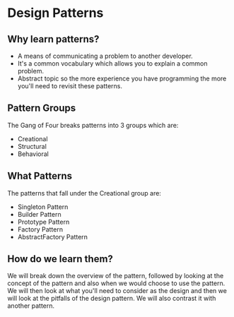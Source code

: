 # Design Patterns

## Why learn patterns?

- A means of communicating a problem to another developer.
- It's a common vocabulary which allows you to explain a common problem.
- Abstract topic so the more experience you have programming the more you'll
need to revisit these patterns.

## Pattern Groups

The Gang of Four breaks patterns into 3 groups which are:

- Creational
- Structural
- Behavioral

## What Patterns

The patterns that fall under the Creational group are:

- Singleton Pattern
- Builder Pattern
- Prototype Pattern
- Factory Pattern
- AbstractFactory Pattern

## How do we learn them?

We will break down the overview of the pattern, followed by looking at the 
concept of the pattern and also when we would choose to use the pattern. We will 
then look at what you'll need to consider as the design and then we will look at 
the pitfalls of the design pattern. We will also contrast it with another pattern.